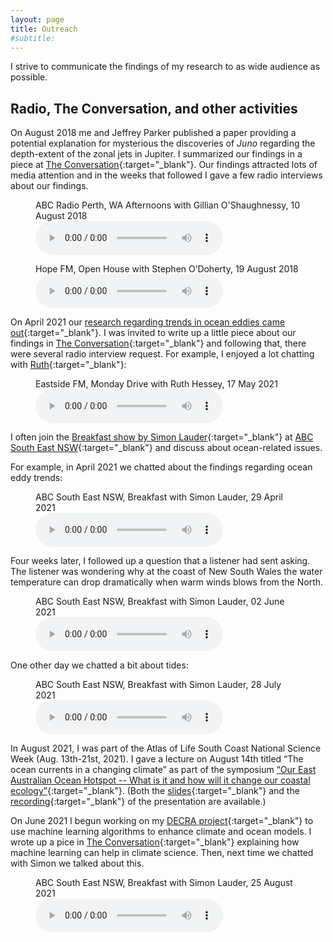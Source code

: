 ```yaml
---
layout: page
title: Outreach
#subtitle:
---
```


I strive to communicate the findings of my research to as wide audience as possible.

## Radio, The Conversation, and other activities

On August 2018 me and Jeffrey Parker published a paper providing a potential explanation for 
mysterious the discoveries of _Juno_ regarding the depth-extent of the zonal jets in Jupiter. 
I summarized our findings in a piece at [The Conversation](https://theconversation.com/jupiters-magnetic-fields-may-stop-its-wind-bands-from-going-deep-into-the-gas-giant-101324){:target="_blank"}. 
Our findings attracted lots of media attention and in the weeks that followed I gave a few 
radio interviews about our findings.  


<figure>
    <figcaption>ABC Radio Perth, WA Afternoons with Gillian O'Shaughnessy, 10 August 2018</figcaption>
    <audio
        controls
        src="ABC-News-Perth-10Aug2018.mp3">
            Your browser does not support the
            <code>audio</code> element.
    </audio>
</figure>

<figure>
    <figcaption>Hope FM, Open House with Stephen O’Doherty, 19 August 2018</figcaption>
    <audio
        controls
        src="OpenHouse-1032AM-HopeFM-19Aug2018.mp3">
            Your browser does not support the
            <code>audio</code> element.
    </audio>
</figure>

On April 2021 our [research regarding trends in ocean eddies came out](../publications/global-eke-trends.pdf){:target="_blank"}. 
I was invited to write up a little piece about our findings in [The Conversation](https://theconversation.com/satellites-reveal-ocean-currents-are-getting-stronger-with-potentially-significant-implications-for-climate-change-159461){:target="_blank"} 
and following that, there were several radio interview request. For example, I enjoyed a lot 
chatting with [Ruth](https://eastsidefm.org/mondaydrive/){:target="_blank"}:

<figure>
    <figcaption>Eastside FM, Monday Drive with Ruth Hessey, 17 May 2021</figcaption>
    <audio
        controls
        src="Monday-Drive-EastsideFM-17May2021.mp3">
            Your browser does not support the
            <code>audio</code> element.
    </audio>
</figure>

I often join the [Breakfast show by Simon Lauder](https://www.abc.net.au/radio/southeastnsw/programs/breakfast/){:target="_blank"} 
at [ABC South East NSW](https://www.abc.net.au/radio/southeastnsw/){:target="_blank"} and discuss 
about ocean-related issues.

For example, in April 2021 we chatted about the findings regarding ocean eddy trends:

<figure>
    <figcaption>ABC South East NSW, Breakfast with Simon Lauder, 29 April 2021</figcaption>
    <audio
        controls
        src="ABC-Breakfast-29Apr2021.mp3">
            Your browser does not support the
            <code>audio</code> element.
    </audio>
</figure>

Four weeks later, I followed up a question that a listener had sent asking. The listener was
wondering why at the coast of New South Wales the water temperature can drop dramatically when 
warm winds blows from the North.

<figure>
    <figcaption>ABC South East NSW, Breakfast with Simon Lauder, 02 June 2021</figcaption>
    <audio
        controls
        src="ABC-Breakfast-02Jun2021.mp3">
            Your browser does not support the
            <code>audio</code> element.
    </audio>
</figure>

One other day we chatted a bit about tides:

<figure>
    <figcaption>ABC South East NSW, Breakfast with Simon Lauder, 28 July 2021</figcaption>
    <audio
        controls
        src="ABC-Breakfast-28Jul2021.mp3">
            Your browser does not support the
            <code>audio</code> element.
    </audio>
</figure>

In August 2021, I was part of the Atlas of Life South Coast National Science Week (Aug. 13th-21st, 2021).
I gave a lecture on August 14th titled “The ocean currents in a changing climate” as part of 
the symposium [“Our East Australian Ocean Hotspot -- What is it and how will it change our coastal ecology”](https://atlasoflife.org.au/science-week-2021-presentations/#Navid/){:target="_blank"}. (Both the [slides](../presentations/SapphireCoastEACSymposium_Aug2021.pdf){:target="_blank"} and the [recording](https://youtu.be/Xib_t66Mqt8?t=421){:target="_blank"} of the presentation are available.)

On June 2021 I begun working on my [DECRA project][decra2021]{:target="_blank"} to use machine
learning algorithms to enhance climate and ocean models. I wrote up a pice in
[The Conversation](https://theconversation.com/how-machine-lbearning-is-helping-us-fine-tune-climate-models-to-reach-unprecedented-detail-165818){:target="_blank"} explaining how machine learning
can help in climate science. Then, next time we chatted with Simon we talked about this.

<figure>
    <figcaption>ABC South East NSW, Breakfast with Simon Lauder, 25 August 2021</figcaption>
    <audio
        controls
        src="ABC-Breakfast-25Aug2021.mp3">
            Your browser does not support the
            <code>audio</code> element.
    </audio>
</figure>

<!-- https://kalymnosola.com/2017/06/07/θερινό-σχολείο-και-φέτος-στην-κάλυμνο/ -->

[decra2021]: https://rms.arc.gov.au/RMS/Report/Download/Report/a3f6be6e-33f7-4fb5-98a6-7526aaa184cf/219